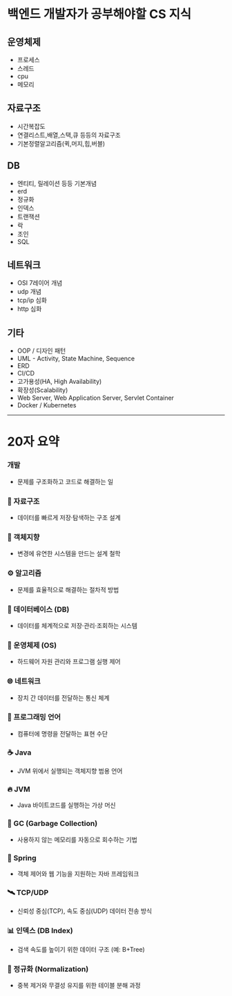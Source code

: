 # 백엔드 개발자가 공부해야할 CS 지식
## 운영체제
- 프로세스
- 스레드
- cpu
- 메모리

## 자료구조
- 시간복잡도
- 연결리스트,배열,스택,큐 등등의 자료구조
- 기본정렬알고리즘(퀵,머지,힙,버블)

## DB
- 엔티티, 릴레이션 등등 기본개념
- erd
- 정규화
- 인덱스
- 트랜잭션
- 락
- 조인
- SQL

## 네트워크
- OSI 7레이어 개념
- udp 개념
- tcp/ip 심화
- http 심화

## 기타
- OOP / 디자인 패턴
- UML - Activity, State Machine, Sequence
- ERD
- CI/CD
- 고가용성(HA, High Availability)
- 확장성(Scalability)
- Web Server, Web Application Server, Servlet Container
- Docker / Kubernetes

---

# 20자 요약
### 개발
- 문제를 구조화하고 코드로 해결하는 일

### 📂 자료구조
- 데이터를 빠르게 저장·탐색하는 구조 설계

### 🧠 객체지향
- 변경에 유연한 시스템을 만드는 설계 철학

### ⚙ 알고리즘
- 문제를 효율적으로 해결하는 절차적 방법

### 🏢 데이터베이스 (DB)
- 데이터를 체계적으로 저장·관리·조회하는 시스템

### 🧱 운영체제 (OS)
- 하드웨어 자원 관리와 프로그램 실행 제어

### 🌐 네트워크
- 장치 간 데이터를 전달하는 통신 체계

### 🧾 프로그래밍 언어
- 컴퓨터에 명령을 전달하는 표현 수단

### ☕ Java
- JVM 위에서 실행되는 객체지향 범용 언어

### 🔥 JVM
- Java 바이트코드를 실행하는 가상 머신

### 🧹 GC (Garbage Collection)
- 사용하지 않는 메모리를 자동으로 회수하는 기법

### 🧱 Spring
- 객체 제어와 웹 기능을 지원하는 자바 프레임워크

### 🛰 TCP/UDP
- 신뢰성 중심(TCP), 속도 중심(UDP) 데이터 전송 방식

### 📊 인덱스 (DB Index)
- 검색 속도를 높이기 위한 데이터 구조 (예: B+Tree)

### 🧼 정규화 (Normalization)
- 중복 제거와 무결성 유지를 위한 테이블 분해 과정


